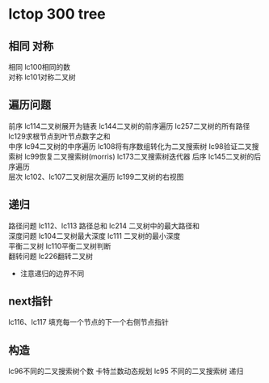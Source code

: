 # lctop 300  tree 
## 相同 对称 
相同  lc100相同的数    
对称  lc101对称二叉树  
## 遍历问题
前序   lc114二叉树展开为链表 lc144二叉树的前序遍历 lc257二叉树的所有路径 lc129求根节点到叶节点数字之和  
中序 lc94二叉树的中序遍历 lc108将有序数组转化为二叉搜索树  lc98验证二叉搜索树  lc99恢复二叉搜索树(morris) lc173二叉搜索树迭代器
后序    lc145二叉树的后序遍历  
层次 lc102、lc107二叉树层次遍历  lc199二叉树的右视图  
## 递归
路径问题 lc112、lc113 路径总和 lc214 二叉树中的最大路径和  
深度问题 lc104二叉树最大深度 lc111 二叉树的最小深度  
平衡二叉树 lc110平衡二叉树判断    
翻转问题 lc226翻转二叉树  
* 注意递归的边界不同  
## next指针
lc116、lc117 填充每一个节点的下一个右侧节点指针  
## 构造
lc96不同的二叉搜索树个数 卡特兰数动态规划  lc95 不同的二叉搜索树 递归  

